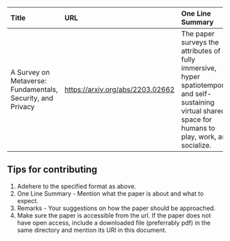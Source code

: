 | Title | URL | One Line Summary | Remarks |
|:----------|:---------|:---------|:---------|
|A Survey on Metaverse: Fundamentals, Security, and Privacy|https://arxiv.org/abs/2203.02662|The paper surveys the attributes of a fully immersive, hyper spatiotemporal, and self-sustaining virtual shared space for humans to play, work, and socialize.|This is your dictionary to all the metaverse paradigms. Visit this again and again.|

## Tips for contributing

1. Adehere to the specified format as above.
2. One Line Summary - Mention what the paper is about and what to expect.
3. Remarks - Your suggestions on how the paper should be approached.
4. Make sure the paper is accessible from the url. If the paper does not have open access, include a downloaded file (preferrably pdf) in the same directory and mention its URl in this document.
